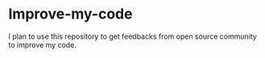 # Improve-my-code
I plan to use this repository to get feedbacks from open source community to improve my code.
